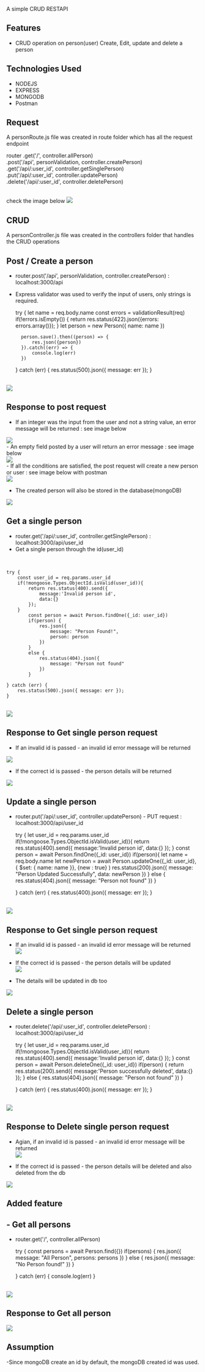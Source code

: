 
A simple CRUD RESTAPI 

## Features

- CRUD operation on person(user) Create, Edit, update and delete a person

## Technologies Used
- NODEJS
- EXPRESS
- MONGODB
- Postman 

## Request
A personRoute.js file was created in route folder which has all the request endpoint

router
.get('/', controller.allPerson) <br>
.post('/api', personValidation, controller.createPerson) <br>
.get('/api/:user_id', controller.getSinglePerson) <br>
.put('/api/:user_id', controller.updatePerson) <br>
.delete('/api/:user_id', controller.deletePerson)

<br>
check the image below
<img src="/assets/personRoutes2.JPG">

## CRUD
A personController.js file was created in the controllers folder that handles the CRUD operations
<br>

## Post / Create a person
- router.post('/api', personValidation, controller.createPerson) : localhost:3000/api <br> 
- Express validator was used to verify the input of users, only strings is required. <br>


    try {
        let name = req.body.name
        const errors = validationResult(req)
        if(!errors.isEmpty()) {
            return res.status(422).json({errors: errors.array()});
        } 
        let person = new Person({
            name: name
        })

        person.save().then((person) => {
            res.json({person})
        }).catch((err) => {
            console.log(err)
        })   
    } catch (err) {
        res.status(500).json({ message: err });
    }

<br>
<img src="/assets/createPerson.JPG" width="">

## Response to post request
- If an integer was the input from the user and not a string value, an error message will be returned : see image below <br>
<img src="/assets/validation with an integer.JPG">

<br>
- An empty field posted by a user will return an error message : see image below <br>
<img src="/assets/Empty field validation.JPG">

<br>
- If all the conditions are satisfied, the post request will create a new person or user : see image below with postman <br>
<img src="/assets/Post person.JPG">
<br>

- The created person will also be stored in the database(mongoDB) <br>
<img src="/assets/DB person posted.JPG">

## Get a single person
- router.get('/api/:user_id', controller.getSinglePerson) : localhost:3000/api/user_id <br>
- Get a single person through the id(user_id) <br>
<br>

    try {
        const user_id = req.params.user_id
        if(!mongoose.Types.ObjectId.isValid(user_id)){
			return res.status(400).send({
		  		message:'Invalid person id',
		  		data:{}
		  	});
		} 
            const person = await Person.findOne({_id: user_id})
            if(person) {
                res.json({
                    message: "Person Found!",
                    person: person
                })
            } 
            else {
                res.status(404).json({
                    message: "Person not found"
                })
            }
        
    } catch (err) {
        res.status(500).json({ message: err });
    }

<br>
<img src="/assets/Get single person.JPG">

## Response to Get single person request
- If an invalid id is passed - an invalid id error message will be returned <br>
<img src="/assets/Invalid ID.JPG">
<br>

- If the correct id is passed - the person details will be returned <br>
<img src="/assets/GetSIngle person.JPG">
<br>

## Update a single person
- router.put('/api/:user_id', controller.updatePerson) - PUT request : localhost:3000/api/user_id <br>

    try {
        let user_id = req.params.user_id
        if(!mongoose.Types.ObjectId.isValid(user_id)){
			return res.status(400).send({
		  		message:'Invalid person id',
		  		data:{}
		  	});
		}
        const person = await Person.findOne({_id: user_id})
        if(person){
            let name = req.body.name
            let newPerson = await Person.updateOne({_id: user_id}, {
                $set: {
                    name: name
                }}, {new : true}
            )
            res.status(200).json({
                message: "Person Updated Successfully",
                data: newPerson
            })
        } else {
            res.status(404).json({
                message: "Person not found"
            })
        }
        
    } catch (err) {
        res.status(400).json({ message: err });
    }

<br>
<img src="/assets/Update a person.JPG">

<br>

## Response to Get single person request
- If an invalid id is passed - an invalid id error message will be returned <br>
<img src="/assets/Invalid ID.JPG"> <br>

- If the correct id is passed - the person details will be updated  <br>
<img src="/assets/update paul2.JPG"> <br>

- The details will be updated in db too <br>
<img src="/assets/updated paul in DB.JPG"> 
<br>

## Delete a single person
- router.delete('/api/:user_id', controller.deletePerson) : localhost:3000/api/user_id <br>

    try {
        let user_id = req.params.user_id
        if(!mongoose.Types.ObjectId.isValid(user_id)){
			return res.status(400).send({
		  		message:'Invalid person id',
		  		data:{}
		  	});
		}
        const person = await Person.deleteOne({_id: user_id})
        if(person) {
            return res.status(200).send({
                message:'Person successfully deleted',
                data:{}
            });
        } else {
            res.status(404).json({
                message: "Person not found"
            })
        }
        
    } catch (err) {
        res.status(400).json({ message: err });
    }

<br>
<img src="/assets/Delete single person.JPG">
<br>

## Response to Delete single person request
- Agian, if an invalid id is passed - an invalid id error message will be returned <br>
<img src="/assets/Invalid ID.JPG"> <br>

- If the correct id is passed - the person details will be deleted and also deleted from the db  <br>
<img src="/assets/deleted paul2.JPG">


## Added feature
## - Get all persons

- router.get('/', controller.allPerson) <br>

    try {
        const persons =  await Person.find({})
        if(persons) {
            res.json({
                message: "All Person",
                persons: persons
            })
        } else {
            res.json({
                message: "No Person found!"
            })
        }
        
    } catch (err) {
        console.log(err)
    }

<br>
<img src="/assets/Get all person.JPG">

## Response to Get all person

<img src="/assets/All person.JPG">
<br>

## Assumption
-Since mongoDB create an id by default, the mongoDB created id was used.



